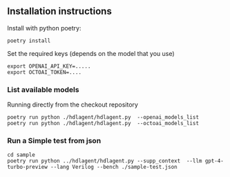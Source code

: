 
## Installation instructions

Install with python poetry:
```
poetry install
```

Set the required keys (depends on the model that you use)
```
export OPENAI_API_KEY=.....
export OCTOAI_TOKEN=....
```

### List available models

Running directly from the checkout repository
```
poetry run python ./hdlagent/hdlagent.py  --openai_models_list
poetry run python ./hdlagent/hdlagent.py  --octoai_models_list
```

### Run a Simple test from json

```
cd sample
poetry run python ../hdlagent/hdlagent.py --supp_context  --llm gpt-4-turbo-preview --lang Verilog --bench ./sample-test.json
```

